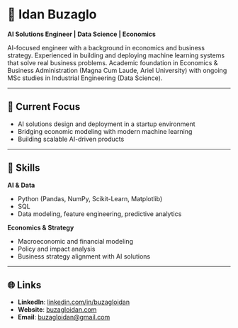# 👋 Idan Buzaglo

**AI Solutions Engineer | Data Science | Economics**

AI-focused engineer with a background in economics and business strategy. Experienced in building and deploying machine learning systems that solve real business problems. Academic foundation in Economics & Business Administration (Magna Cum Laude, Ariel University) with ongoing MSc studies in Industrial Engineering (Data Science).

---

## 🚀 Current Focus
- AI solutions design and deployment in a startup environment
- Bridging economic modeling with modern machine learning
- Building scalable AI-driven products

---

## 🧠 Skills

**AI & Data**
- Python (Pandas, NumPy, Scikit-Learn, Matplotlib)
- SQL
- Data modeling, feature engineering, predictive analytics

**Economics & Strategy**
- Macroeconomic and financial modeling
- Policy and impact analysis
- Business strategy alignment with AI solutions

---

## 🌐 Links
- **LinkedIn**: [linkedin.com/in/buzagloidan](https://www.linkedin.com/in/buzagloidan/)
- **Website**: [buzagloidan.com](https://buzagloidan.com/)
- **Email**: [buzagloidan@gmail.com](mailto:buzagloidan@gmail.com)
